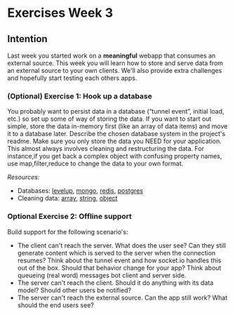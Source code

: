 # Exercises Week 3

## Intention

Last week you started work on a **meaningful** webapp that consumes an external source. This week you will learn how to store and serve data from an external source to your own clients. We'll also provide extra challenges and hopefully start testing each others apps.

### (Optional) Exercise 1: Hook up a database
You probably want to persist data in a database (“tunnel event”, initial load, etc.) so set up some of way of storing the data. If you want to start out simple, store the data in-memory first (like an array of data items) and move it to a database later. Describe the chosen database system in the project's readme. Make sure you only store the data you NEED for your application. This almost always involves cleaning and restructuring the data. For instance,if you get back a complex object with confusing property names, use map,filter,reduce to change the data to your own format. 

*Resources:*
* Databases: [levelup], [mongo], [redis], [postgres]  
* Cleaning data: [array], [string], [object]


### Optional Exercise 2: Offline support
Build support for the following scenario's:
- The client can't reach the server. What does the user see? Can they still generate content which is served to the server when the connection resumes? Think about the tunnel event and how socket.io handles this out of the box. Should that behavior change for your app? Think about queueing (real word) messages bot client and server side.
- The server can't reach the client. Should it do anything with its data model? Should other users be notified?
- The server can't reach the external source. Can the app still work? What should the end users see?

[levelup]:https://github.com/level/levelup
[mongo]:https://www.npmjs.com/package/mongodb
[redis]:https://github.com/NodeRedis/node_redis
[postgres]:https://github.com/brianc/node-postgres
[array]:https://developer.mozilla.org/en-US/docs/Web/JavaScript/Reference/Global_Objects/Array
[string]:https://developer.mozilla.org/en-US/docs/Web/JavaScript/Reference/Global_Objects/String/replace
[object]:https://developer.mozilla.org/en-US/docs/Web/JavaScript/Reference/Global_Objects/Object

